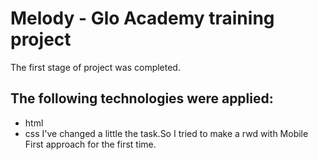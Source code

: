 # Melody - Glo Academy training project
The first stage of project was completed.
## The following technologies were applied: 
- html
- css
I've changed a little the task.So I tried to make a rwd with Mobile First approach for the first time.
